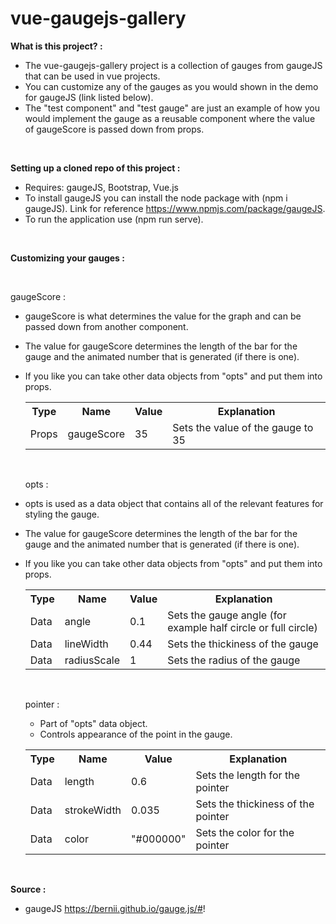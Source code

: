 # vue-gaugejs-gallery

<strong>What is this project? :</strong>

- The vue-gaugejs-gallery project is a collection of gauges from gaugeJS that can be used in vue projects.
- You can customize any of the gauges as you would shown in the demo for gaugeJS (link listed below).
- The "test component" and "test gauge" are just an example of how you would implement the gauge as a reusable component 
  where the value of gaugeScore is passed down from props.

<br>

<strong>Setting up a cloned repo of this project :</strong>

- Requires: gaugeJS, Bootstrap, Vue.js
- To install gaugeJS you can install the node package with (npm i gaugeJS). Link for reference https://www.npmjs.com/package/gaugeJS.
- To run the application use (npm run serve).

<br>

<strong>Customizing your gauges :</strong>

  <br>
  
  gaugeScore :
  
- gaugeScore is what determines the value for the graph and can be passed down from another component.
- The value for gaugeScore determines the length of the bar for the gauge and the animated number that is generated (if there is one).
- If you like you can take other data objects from "opts" and put them into props.
  
  <table>
    <tr>
      <th>Type</th>
      <th>Name</th>
      <th>Value</th>
      <th>Explanation</th>
    </tr>
    <tr>
      <td>Props</td>
      <td>gaugeScore</td>
      <td>35</td>
      <td>Sets the value of the gauge to 35</td>
    </tr>
  </table>
  
  <br>
  
  opts :
  
- opts is used as a data object that contains all of the relevant features for styling the gauge.
- The value for gaugeScore determines the length of the bar for the gauge and the animated number that is generated (if there is one).
- If you like you can take other data objects from "opts" and put them into props.
  
  <table>
    <tr>
      <th>Type</th>
      <th>Name</th>
      <th>Value</th>
      <th>Explanation</th>
    </tr>
  
    <tr>
      <td>Data</td>
      <td>angle</td>
      <td>0.1</td>
      <td>Sets the gauge angle (for example half circle or full circle)</td>
    </tr>
    
    <tr>
      <td>Data</td>
      <td>lineWidth</td>
      <td>0.44</td>
      <td>Sets the thickiness of the gauge</td>
    </tr>
    
    <tr>
      <td>Data</td>
      <td>radiusScale</td>
      <td>1</td>
      <td>Sets the radius of the gauge</td>
    </tr>
  </table>
  
  <br>
  
  pointer :
  <ul>
  <li>Part of "opts" data object.</li>
  <li>Controls appearance of the point in the gauge.</li>
  </ul>
  
  <table>
    <tr>
      <th>Type</th>
      <th>Name</th>
      <th>Value</th>
      <th>Explanation</th>
    </tr>
  
    <tr>
      <td>Data</td>
      <td>length</td>
      <td>0.6</td>
      <td>Sets the length for the pointer</td>
    </tr>
    
    <tr>
      <td>Data</td>
      <td>strokeWidth</td>
      <td>0.035</td>
      <td>Sets the thickiness of the pointer</td>
    </tr>
    
    <tr>
      <td>Data</td>
      <td>color</td>
      <td>"#000000"</td>
      <td>Sets the color for the pointer</td>
    </tr>
  </table>

<br>

<strong>Source :</strong>

- gaugeJS https://bernii.github.io/gauge.js/#!
